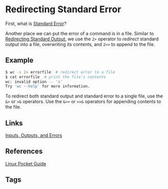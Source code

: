 # Redirecting Standard Error

First, what is [Standard Error](../202305212230/README.md)?

Another place we can put the error of a command is in a file. Similar to [Redirecting Standard Output](../202305212218/README.md), we use the `2>` operator to *redirect* standard output into a file, overwriting its contents, and `2>>` to append to the file.  
## Example
```bash
$ wc -s 2> errorfile  # redirect error to a file
$ cat errorfile  # print the file's contents
wc: invalid option -- 's'
Try 'wc --help' for more information.
```

To redirect both standard output and standard error to a single file, use the `&>` or `>&` operators. Use the `&>>` or `>>&` operators for appending contents to the file.  

## Links
[Inputs, Outputs, and Errors](../202305212246/README.md)  

## References
[Linux Pocket Guide](https://linuxpocketguide.com/)

## Tags

